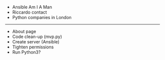  - Ansible Am I A Man
 - Riccardo contact
 - Python companies in London
***

 - About page
 - Code clean-up (mvp.py)
 - Create server (Ansible)
 - Tighten permissions
 - Run Python3?

